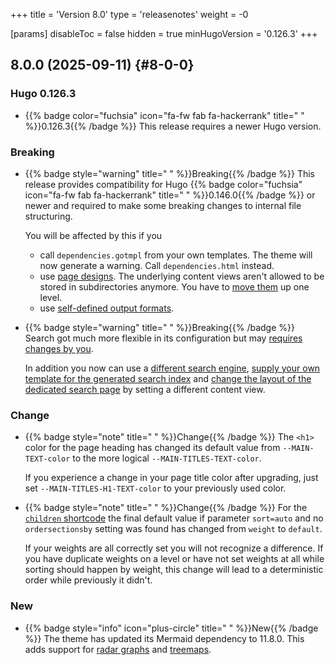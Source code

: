 +++
title = 'Version 8.0'
type = 'releasenotes'
weight = -0

[params]
  disableToc = false
  hidden = true
  minHugoVersion = '0.126.3'
+++

## 8.0.0 (2025-09-11) {#8-0-0}

### Hugo 0.126.3

- {{% badge color="fuchsia" icon="fa-fw fab fa-hackerrank" title=" " %}}0.126.3{{% /badge %}} This release requires a newer Hugo version.

### Breaking

- {{% badge style="warning" title=" " %}}Breaking{{% /badge %}} This release provides compatibility for Hugo {{% badge color="fuchsia" icon="fa-fw fab fa-hackerrank" title=" " %}}0.146.0{{% /badge %}} or newer and required to make some breaking changes to internal file structuring.

  You will be affected by this if you

  - call `dependencies.gotmpl` from your own templates. The theme will now generate a warning. Call `dependencies.html` instead.
  - use [page designs](configuration/customization/designs). The underlying content views aren't allowed to be stored in subdirectories anymore. You have to [move them](configuration/customization/designs#migration-from-relearn-7) up one level.
  - use [self-defined output formats](configuration/customization/outputformats#migration-from-relearn-7).

- {{% badge style="warning" title=" " %}}Breaking{{% /badge %}} Search got much more flexible in its configuration but may [requires changes by you](configuration/sidebar/search/#migration-from-relearn-7).

  In addition you now can use a [different search engine](configuration/sidebar/search#search-adapter--engine), [supply your own template for the generated search index](configuration/sidebar/search#customizing-the-search-index-generation) and [change the layout of the dedicated search page](configuration/sidebar/search#customizing-the-search-page-layout) by setting a different content view.

### Change

- {{% badge style="note" title=" " %}}Change{{% /badge %}} The `<h1>` color for the page heading has changed its default value from `--MAIN-TEXT-color` to the more logical `--MAIN-TITLES-TEXT-color`.

  If you experience a change in your page title color after upgrading, just set `--MAIN-TITLES-H1-TEXT-color` to your previously used color.

- {{% badge style="note" title=" " %}}Change{{% /badge %}} For the [`children` shortcode](shortcodes/children#parameter) the final default value if parameter `sort=auto` and no `ordersectionsby` setting was found has changed from `weight` to `default`.

  If your weights are all correctly set you will not recognize a difference. If you have duplicate weights on a level or have not set weights at all while sorting should happen by weight, this change will lead to a deterministic order while previously it didn't.

### New

- {{% badge style="info" icon="plus-circle" title=" " %}}New{{% /badge %}} The theme has updated its Mermaid dependency to 11.8.0. This adds support for [radar graphs](shortcodes/mermaid#radar) and [treemaps](shortcodes/mermaid#treemap).
